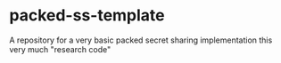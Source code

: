 # packed-ss-template
A repository for a very basic packed secret sharing implementation this very much "research code"
